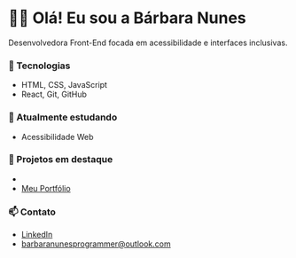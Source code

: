 # 👩‍💻 Olá! Eu sou a Bárbara Nunes

Desenvolvedora Front-End focada em acessibilidade e interfaces inclusivas.

### 🚀 Tecnologias
- HTML, CSS, JavaScript
- React, Git, GitHub

### 🌱 Atualmente estudando
- Acessibilidade Web


### 💼 Projetos em destaque
-
- [Meu Portfólio](https://github.com/barbaranunesprogrammer/portfoliopessoal)


### 📫 Contato
- [LinkedIn](https://www.linkedin.com/in/barbaranunesprogrammer/)
- barbaranunesprogrammer@outlook.com
